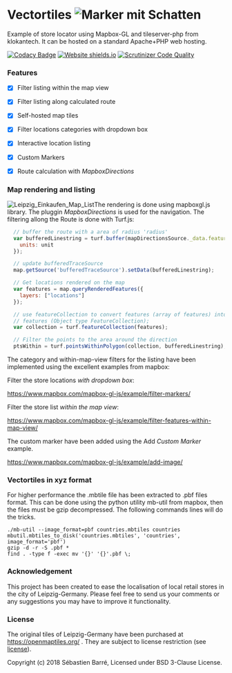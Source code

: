# Vectortiles ![Marker mit Schatten](https://github.com/sheub/vectortiles/blob/master/media/Marker_with_Shadow.png)

Example of store locator using Mapbox-GL and tileserver-php from klokantech.
It can be hosted on a standard Apache+PHP web hosting.

[![Codacy Badge](https://api.codacy.com/project/badge/Grade/992d2af0bf6b4704a3ea96791b25cb52)](https://www.codacy.com/app/sheub/vectortiles?utm_source=github.com&amp;utm_medium=referral&amp;utm_content=sheub/vectortiles&amp;utm_campaign=Badge_Grade) [![Website shields.io](https://img.shields.io/website-up-down-green-red/http/shields.io.svg)](https://leipzig-einkaufen.de)
[![Scrutinizer Code Quality](https://scrutinizer-ci.com/g/sheub/vectortiles/badges/quality-score.png?b=master)](https://scrutinizer-ci.com/g/sheub/vectortiles/?branch=master)

### Features

- [x] Filter listing within the map view
- [x] Filter listing along calculated route
- [x] Self-hosted map tiles
- [x] Filter locations categories with dropdown box
- [x] Interactive location listing
- [x] Custom Markers
- [x] Route calculation with *MapboxDirections*


### Map rendering and listing

![Leipzig_Einkaufen_Map_List](https://github.com/sheub/vectortiles/blob/master/media/Leipzig_Einkaufen_Map_List.png)The rendering is done using mapboxgl.js library. 
The pluggin *MapboxDirections* is used for the navigation. The filtering allong the Route is done with Turf.js:

```javascript
  // buffer the route with a area of radius 'radius'
  var bufferedLinestring = turf.buffer(mapDirectionsSource._data.features[2].geometry, radius, {
    units: unit
  });

  // update bufferedTraceSource
  map.getSource('bufferedTraceSource').setData(bufferedLinestring);

  // Get locations rendered on the map
  var features = map.queryRenderedFeatures({
    layers: ["locations"]
  });

  // use featureCollection to convert features (array of features) into a collection of 
  // features (Object type FeatureCollection);
  var collection = turf.featureCollection(features);

  // Filter the points to the area around the direction
  ptsWithin = turf.pointsWithinPolygon(collection, bufferedLinestring);
  ```
  
The category and within-map-view filters for the listing have been implemented using the excellent examples from mapbox:



Filter the store locations *with dropdown box*: 

https://www.mapbox.com/mapbox-gl-js/example/filter-markers/

Filter the store list *within the map view*:

 https://www.mapbox.com/mapbox-gl-js/example/filter-features-within-map-view/
 
 The custom marker have been added using the Add *Custom Marker* example.

https://www.mapbox.com/mapbox-gl-js/example/add-image/


### Vectortiles in xyz format

For higher performance the .mbtile file has been extracted to .pbf files format. This can be done using the python utility mb-util from mapbox, then the files must be gzip decompressed. The following commands lines will do the tricks.

```
./mb-util --image_format=pbf countries.mbtiles countries
mbutil.mbtiles_to_disk('countries.mbtiles', 'countries', image_format='pbf')
gzip -d -r -S .pbf *
find . -type f -exec mv '{}' '{}'.pbf \;
```

### Acknowledgement

This project has been created to ease the localisation of local retail stores in the city of Leipzig-Germany.
Please feel free to send us your comments or any suggestions you may have to improve it functionality.

### License

The original tiles of Leipzig-Germany have been purchased at https://openmaptiles.org/ . They are subject to license restriction (see [license](https://github.com/sheub/vectortiles/blob/master/LICENSE)).


Copyright (c) 2018 Sébastien Barré, Licensed under BSD 3-Clause License.
